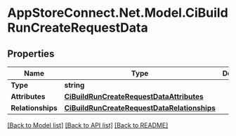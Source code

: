 # AppStoreConnect.Net.Model.CiBuildRunCreateRequestData

## Properties

Name | Type | Description | Notes
------------ | ------------- | ------------- | -------------
**Type** | **string** |  | 
**Attributes** | [**CiBuildRunCreateRequestDataAttributes**](CiBuildRunCreateRequestDataAttributes.md) |  | [optional] 
**Relationships** | [**CiBuildRunCreateRequestDataRelationships**](CiBuildRunCreateRequestDataRelationships.md) |  | [optional] 

[[Back to Model list]](../README.md#documentation-for-models) [[Back to API list]](../README.md#documentation-for-api-endpoints) [[Back to README]](../README.md)


